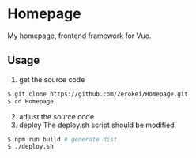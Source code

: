 # Homepage
My homepage, frontend framework for Vue.

## Usage
1. get the source code
```bash
$ git clone https://github.com/Zerokei/Homepage.git
$ cd Homepage
```
2. adjust the source code
3. deploy
The deploy.sh script should be modified
```bash
$ npm run build # generate dist
$ ./deploy.sh
```